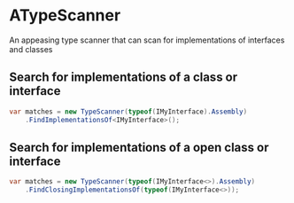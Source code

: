 # ATypeScanner
An appeasing type scanner that can scan for implementations of interfaces and classes

## Search for implementations of a class or interface
```cs
var matches = new TypeScanner(typeof(IMyInterface).Assembly)
    .FindImplementationsOf<IMyInterface>();
```

## Search for implementations of a open class or interface
```cs
var matches = new TypeScanner(typeof(IMyInterface<>).Assembly)
    .FindClosingImplementationsOf(typeof(IMyInterface<>));
```
